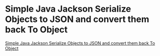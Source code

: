 # Simple Java Jackson Serialize Objects to JSON and convert them back To Object

[Simple Java Jackson Serialize Objects to JSON and convert them back To Object](http://useof.org/java/simple-java-jackson-serialize-objects-to-json-and-convert-them-back-to-object)
